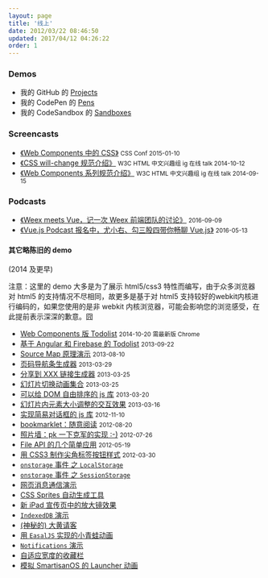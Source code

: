 ```yaml
---
layout: page
title: '线上'
date: 2012/03/22 08:46:50
updated: 2017/04/12 04:26:22
order: 1
---
```


### Demos

- 我的 GitHub 的 [Projects](https://github.com/jinjiang/)
- 我的 CodePen 的 [Pens](https://codepen.io/Jinjiang/pens/)
- 我的 CodeSandbox 的 [Sandboxes](https://codesandbox.io/u/Jinjiang/sandboxes)

### Screencasts

* [《Web Components 中的 CSS》](http://www.tudou.com/programs/view/8bvwGHaL6T4/) <small>CSS Conf 2015-01-10</small>
* [《CSS will-change 规范介绍》](http://www.tudou.com/programs/view/FjO_PdgSV94/) <small>W3C HTML 中文兴趣组 ig 在线 talk 2014-10-12</small>
* [《Web Components 系列规范介绍》](http://www.tudou.com/plcover/r0pA0z77CgM/) <small>W3C HTML 中文兴趣组 ig 在线 talk 2014-09-15</small>

### Podcasts

* [《Weex meets Vue，记一次 Weex 前端团队的讨论》](https://github.com/weexteam/article/issues/77) <small>2016-09-09</small>
* [《Vue.js Podcast 报名中，尤小右、勾三股四带你畅聊 Vue.js》](https://juejin.im/entry/5731fe6ac4c9710060dacb55) <small>2016-05-13</small>

#### 其它略陈旧的 demo

(2014 及更早)

注意：这里的 demo 大多是为了展示 html5/css3 特性而编写，由于众多浏览器对 html5 的支持情况不尽相同，故更多是基于对 html5 支持较好的webkit内核进行编码的，如果您使用的是非 webkit 内核浏览器，可能会影响您的浏览感受，在此提前表示深深的歉意。囧

* [Web Components 版 Todolist](/demos/webcomponents/) <small>2014-10-20 需最新版 Chrome</small>
* [基于 Angular 和 Firebase 的 Todolist](/demos/angufire-todos/) <small>2013-09-22</small>
* [Source Map 原理演示](/demos/source-map/) <small>2013-08-10</small>
* [页码导航条生成器](/demos/pagination/) <small>2013-03-29</small>
* [分享到 XXX 链接生成器](/demos/form-parser/) <small>2013-03-25</small>
* [幻灯片切换动画集合](/demos/slide-transitions/) <small>2013-03-25</small>
* [可以给 DOM 自由排序的 js 库](/demos/sortable/) <small>2013-03-20</small>
* [幻灯片内元素大小调整的交互效果](/demos/widget-ctrl/) <small>2013-03-16</small>
* [实现简易对话框的 js 库](/demos/dialog/) <small>2012-11-10</small>
* [bookmarklet：随意阅读](/demos/dom-inspector) <small>2012-08-20</small>
* [照片墙：pk 一下克军的实现 :-)](/demos/photo-wall/) <small>2012-07-26</small>
* [File API 的几个简单应用](/demos/files/) <small>2012-05-19</small>
* [用 CSS3 制作尖角标签按钮样式](/demos/css3-tag/) <small>2012-03-30</small>
* [`onstorage` 事件 之 `LocalStorage`](/demos/local-storage-event/)
* [`onstorage` 事件 之 `SessionStorage`](/demos/session-storage-event/)
* [网页消息通信演示](/demos/web-msg/)
* [CSS Sprites 自动生成工具](/demos/sprites-generator/)
* [新 iPad 宣传页中的放大镜效果](/demos/ipad-retina-screen-loupe/)
* [`IndexedDB` 演示](/demos/indexed-db/)
* [(神秘的) 大黄请客](/demos/da-huang-qing-ke/)
* [用 `EasalJS` 实现的小青蛙动画](/demos/frog-animations/)
* [`Notifications` 演示](/demos/notifications/)
* [自适应宽度的收藏栏](/demos/extandable-fav-bar/)
* [模拟 SmartisanOS 的 Launcher 动画](/demos/smartisan-launcher/)
